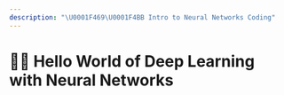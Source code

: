 ```yaml
---
description: "\U0001F469‍\U0001F4BB Intro to Neural Networks Coding"
---
```


# 🙋‍♀️ Hello World of Deep Learning with Neural Networks

